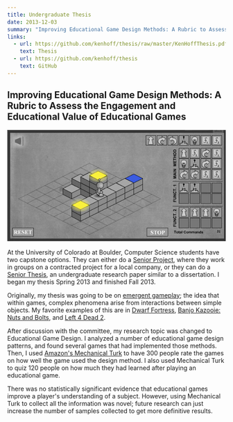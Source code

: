 ```yaml
---
title: Undergraduate Thesis
date: 2013-12-03
summary: "Improving Educational Game Design Methods: A Rubric to Assess the Engagement and Educational Value of Educational Games"
links:
  - url: https://github.com/kenhoff/thesis/raw/master/KenHoffThesis.pdf
    text: Thesis
  - url: https://github.com/kenhoff/thesis
    text: GitHub
---
```


## Improving Educational Game Design Methods: A Rubric to Assess the Engagement and Educational Value of Educational Games

![Screenshot from "Lightbot"](lightbot_screen.jpg)

At the University of Colorado at Boulder, Computer Science students have two capstone options. They can either do a [Senior Project](http://www.colorado.edu/cs/tracks/senior-project), where they work in groups on a contracted project for a local company, or they can do a [Senior Thesis](http://www.colorado.edu/cs/tracks/senior-thesis), an undergraduate research paper similar to a dissertation. I began my thesis Spring 2013 and finished Fall 2013.

Originally, my thesis was going to be on [emergent gameplay](http://en.wikipedia.org/wiki/Emergent_gameplay); the idea that within games, complex phenomena arise from interactions between simple objects. My favorite examples of this are in [Dwarf Fortress](http://www.bay12games.com/dwarves/), [Banjo Kazooie: Nuts and Bolts](http://en.wikipedia.org/wiki/Banjo-Kazooie:_Nuts_%26_Bolts), and [Left 4 Dead 2](http://www.valvesoftware.com/publications/2009/GDC2009_ReplayableCooperativeGameDesign_Left4Dead.pdf).

After discussion with the committee, my research topic was changed to Educational Game Design. I analyzed a number of educational game design patterns, and found several games that had implemented those methods. Then, I used [Amazon's Mechanical Turk](https://www.mturk.com/mturk/welcome) to have 300 people rate the games on how well the game used the design method. I also used Mechanical Turk to quiz 120 people on how much they had learned after playing an educational game.

There was no statistically significant evidence that educational games improve a player's understanding of a subject. However, using Mechanical Turk to collect all the information was novel; future research can just increase the number of samples collected to get more definitive results.
